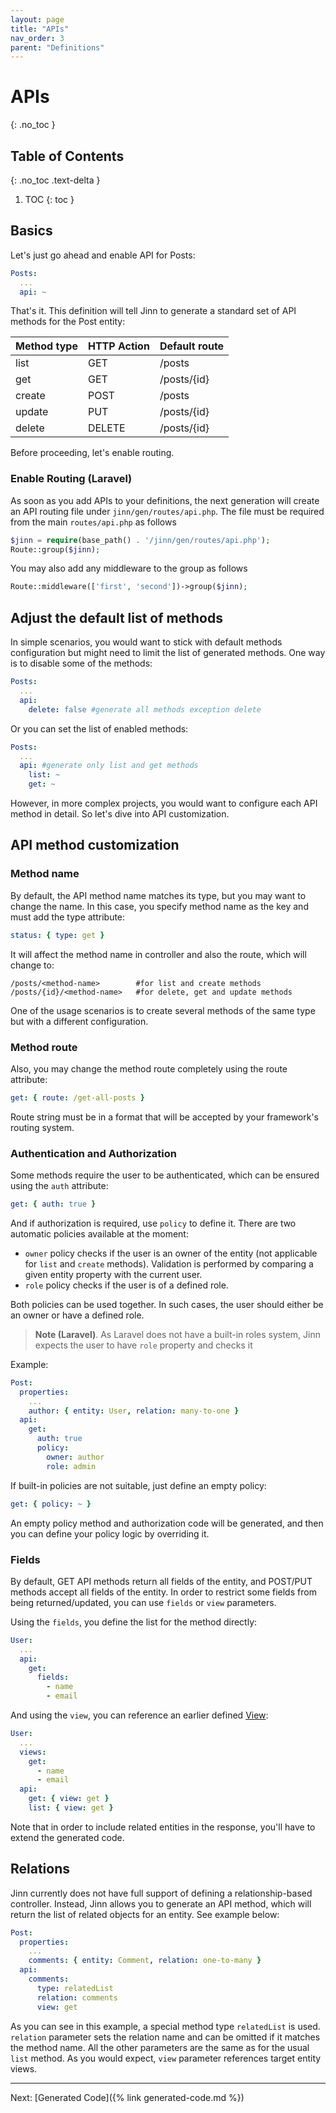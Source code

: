 ```yaml
---
layout: page
title: "APIs"
nav_order: 3
parent: "Definitions"
---
```


# APIs
{: .no_toc }

## Table of Contents
{: .no_toc .text-delta }

1. TOC
{: toc }


## Basics
Let's just go ahead and enable API for Posts:
```yaml
Posts:
  ...
  api: ~
```
That's it. This definition will tell Jinn to generate a standard set of API methods for the Post entity:

|Method type|HTTP Action|Default route  |
|--         |--         |--             |
|list       |GET        |/posts         |
|get        |GET        |/posts/{id}    |
|create     |POST       |/posts         |
|update     |PUT        |/posts/{id}    |
|delete     |DELETE     |/posts/{id}    |

Before proceeding, let's enable routing. 

### Enable Routing (Laravel)
As soon as you add APIs to your definitions, the next generation
will create an API routing file under `jinn/gen/routes/api.php`.
The file must be required from the main `routes/api.php` as follows
```php
$jinn = require(base_path() . '/jinn/gen/routes/api.php');
Route::group($jinn);
```
You may also add any middleware to the group as follows
```php
Route::middleware(['first', 'second'])->group($jinn);
```

## Adjust the default list of methods
In simple scenarios, you would want to stick with default methods configuration but might need to limit the list of generated methods.
One way is to disable some of the methods:
```yaml
Posts:
  ...
  api: 
    delete: false #generate all methods exception delete
```
Or you can set the list of enabled methods:
```yaml
Posts:
  ...
  api: #generate only list and get methods
    list: ~
    get: ~
```
However, in more complex projects, you would want to configure each API method
in detail. So let's dive into API customization.

## API method customization
### Method name
By default, the API method name matches its type, but you may want to change the name. 
In this case, you specify method name as the key and must add the type attribute:
    
```yaml
status: { type: get }
```

It will affect the method name in controller and also the route, which will change to:

    /posts/<method-name>        #for list and create methods
    /posts/{id}/<method-name>   #for delete, get and update methods
    
One of the usage scenarios is to create several methods of the same type but with a different configuration.

### Method route
Also, you may change the method route completely using the route attribute:

```yaml
get: { route: /get-all-posts }
```

Route string must be in a format that will be accepted by your framework's routing system.

### Authentication and Authorization
Some methods require the user to be authenticated, which can be ensured using the `auth` attribute:
```yaml
get: { auth: true } 
```

And if authorization is required, use `policy` to define it. There are two automatic policies available at the moment:
* `owner` policy checks if the user is an owner of the entity (not applicable for `list` and `create` methods). 
Validation is performed by comparing a given entity property with the current user.
* `role` policy checks if the user is of a defined role.

Both policies can be used together. In such cases, the user should either be an owner or have a defined role.

> **Note (Laravel)**. As Laravel does not have a built-in roles system, Jinn expects the user to have `role` property
> and checks it

Example:
```yaml
Post: 
  properties:
    ...
    author: { entity: User, relation: many-to-one }
  api:
    get: 
      auth: true 
      policy:
        owner: author
        role: admin
```

If built-in policies are not suitable, just define an empty policy:
```yaml
get: { policy: ~ }
```
An empty policy method and authorization code will be generated, and then you can define your policy logic by overriding it.
   
### Fields
By default, GET API methods return all fields of the entity, and POST/PUT methods accept all fields of the entity.
In order to restrict some fields from being returned/updated, you can use `fields` or `view` parameters. 

Using the `fields`, you define the list for the method directly:
```yaml
User: 
  ...
  api:
    get:
      fields:
        - name
        - email
```

And using the `view`, you can reference an earlier defined [View](#views):
```yaml
User:
  ...
  views:
    get:
      - name
      - email
  api:
    get: { view: get }
    list: { view: get }
```

Note that in order to include related entities in the response, you'll have to extend the generated code.

## Relations
Jinn currently does not have full support of defining a relationship-based controller. Instead, Jinn allows you to
generate an API method, which will return the list of related objects for an entity. See example below:
```yaml
Post:
  properties:
    ...
    comments: { entity: Comment, relation: one-to-many }
  api:
    comments:
      type: relatedList
      relation: comments
      view: get
``` 

As you can see in this example, a special method type `relatedList` is used.
`relation` parameter sets the relation name and can be omitted if it matches the method name.
All the other parameters are the same as for the usual `list` method. As you would expect, `view` parameter references target entity views.

---
Next: [Generated Code]({% link generated-code.md %})
